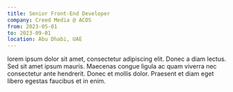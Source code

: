 ```yaml
---
title: Senior Front-End Developer
company: Creed Media @ ACOS
from: 2023-05-01
to: 2023-09-01
location: Abu Dhabi, UAE
---
```


lorem ipsum dolor sit amet, consectetur adipiscing elit.
Donec a diam lectus. Sed sit amet ipsum mauris.
Maecenas congue ligula ac quam viverra nec consectetur ante hendrerit. Donec et mollis dolor.
Praesent et diam eget libero egestas faucibus et in enim.
